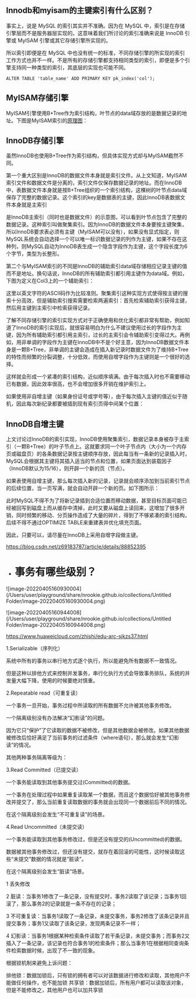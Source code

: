 ## Innodb和myisam的主键索引有什么区别？



事实上，说是 MySQL 的索引其实并不准确。因为在 MySQL 中，索引是在存储引擎层而不是服务器层实现的。这意味着我们所讨论的索引准确来说是 InnoDB 引擎或 MyISAM 引擎或其它存储引擎所实现的。

所以索引即便是在 MySQL 中也没有统一的标准，不同存储引擎的所实现的索引工作方式也并不一样。不是所有的存储引擎都支持相同类型的索引，即便是多个引擎支持同一种类型的索引，其底层的实现也可能不同。



``` shell
ALTER TABLE 'table_name' ADD PRIMARY KEY pk_index('col');
```





## MyISAM存储引擎

MyISAM引擎使用B+Tree作为索引结构，叶节点的data域存放的是数据记录的地址。下图是MyISAM索引的[原理图](https://so.csdn.net/so/search?q=原理图&spm=1001.2101.3001.7020)：



## InnoDB存储引擎

虽然InnoDB也使用B+Tree作为索引结构，但具体实现方式却与MyISAM截然不同。

第一个重大区别是InnoDB的数据文件本身就是索引文件。从上文知道，MyISAM索引文件和数据文件是分离的，索引文件仅保存数据记录的地址。而在InnoDB中，表数据文件本身就是按B+Tree组织的一个索引结构，这棵树的叶节点data域保存了完整的数据记录。这个索引的key是数据表的主键，因此InnoDB表数据文件本身就是主索引



是InnoDB主索引（同时也是数据文件）的示意图，可以看到叶节点包含了完整的数据记录。这种索引叫做聚集索引。因为InnoDB的数据文件本身要按主键聚集，所以InnoDB要求表必须有主键（MyISAM可以没有），如果没有显式指定，则MySQL系统会自动选择一个可以唯一标识数据记录的列作为主键，如果不存在这种列，则MySQL自动为InnoDB表生成一个隐含字段作为主键，这个字段长度为6个字节，类型为长整形。



第二个与MyISAM索引的不同是InnoDB的辅助索引data域存储相应记录主键的值而不是地址。换句话说，InnoDB的所有辅助索引都引用主键作为data域。例如，下图为定义在Col3上的一个辅助索引：



这里以英文字符的ASCII码作为比较准则。聚集索引这种实现方式使得按主键的搜索十分高效，但是辅助索引搜索需要检索两遍索引：首先检索辅助索引获得主键，然后用主键到主索引中检索获得记录。

了解不同存储引擎的索引实现方式对于正确使用和优化索引都非常有帮助，例如知道了InnoDB的索引实现后，就很容易明白为什么不建议使用过长的字段作为主键，因为所有辅助索引都引用主索引，过长的主索引会令辅助索引变得过大。再例如，用非单调的字段作为主键在InnoDB中不是个好主意，因为InnoDB数据文件本身是一颗B+Tree，非单调的主键会造成在插入新记录时数据文件为了维持B+Tree的特性而频繁的分裂调整，十分低效，而使用自增字段作为主键则是一个很好的选择。



这样就会形成一个紧凑的索引结构，近似顺序填满。由于每次插入时也不需要移动已有数据，因此效率很高，也不会增加很多开销在维护索引上。

如果使用非自增主键（如果身份证号或学号等），由于每次插入主键的值近似于随机，因此每次新纪录都要被插到现有索引页得中间某个位置：

## InnoDB自增主键

上文讨论过InnoDB的索引实现，InnoDB使用聚集索引，数据记录本身被存于主索引（一颗B+Tree）的叶子节点上。这就要求同一个叶子节点内（大小为一个内存页或磁盘页）的各条数据记录按主键顺序存放，因此每当有一条新的记录插入时，MySQL会根据其主键将其插入适当的节点和位置，如果页面达到装载因子（InnoDB默认为15/16），则开辟一个新的页（节点）。

如果表使用自增主键，那么每次插入新的记录，记录就会顺序添加到当前索引节点的后续位置，当一页写满，就会自动开辟一个新的页。如下图所示：

此时MySQL不得不为了将新记录插到合适位置而移动数据，甚至目标页面可能已经被回写到磁盘上而从缓存中清掉，此时又要从磁盘上读回来，这增加了很多开销，同时频繁的移动、分页操作造成了大量的碎片，得到了不够紧凑的索引结构，后续不得不通过OPTIMIZE TABLE来重建表并优化填充页面。

因此，只要可以，请尽量在InnoDB上采用自增字段做主键。





https://blog.csdn.net/z69183787/article/details/88852395



- # 事务有哪些级别？





![image-20220405160930004](/Users/user/playground/share/nrookie.github.io/collections/Untitled Folder/image-20220405160930004.png)

![image-20220405160944008](/Users/user/playground/share/nrookie.github.io/collections/Untitled Folder/image-20220405160944008.png)



https://www.huaweicloud.com/zhishi/edu-arc-sjkzs37.html





1.Serializable（序列化）

系统中所有的事务以串行地方式逐个执行，所以能避免所有数据不一致情况。

但是这种以排他方式来控制并发事务，串行化执行方式会导致事务排队，系统的并发量大幅下降，使用的时候要绝对慎重。



2.Repeatable read（可重复读）

一个事务一旦开始，事务过程中所读取的所有数据不允许被其他事务修改。

一个隔离级别没有办法解决“幻影读”的问题。



因为它只“保护”了它读取的数据不被修改，但是其他数据会被修改。如果其他数据被修改后恰好满足了当前事务的过滤条件（where语句），那么就会发生“幻影读”的情况。



其他两种事务隔离等级为：

3.Read Committed（已提交读）

一个事务能读取到其他事务提交过(Committed)的数据。

一个事务在处理过程中如果重复读取某一个数据，而且这个数据恰好被其他事务修改并提交了，那么当前重复读取数据的事务就会出现同一个数据前后不同的情况。

在这个隔离级别会发生“不可重复读”的场景。

4.Read Uncommitted（未提交读）

一个事务能读取到其他事务修改过，但是还没有提交的(Uncommitted)的数据。

数据被其他事务修改过，但还没有提交，就存在着回滚的可能性，这时候读取这些“未提交”数据的情况就是“脏读”。

在这个隔离级别会发生“脏读”场景。



1 丢失修改


2 脏读：当事务1修改了一条记录，没有提交时，事务2读取了该记录；当事务1回滚了，那么事务2的记录就是一条不存在的记录；

3 不可重复读：当事务1读取了一条记录，未提交事务，事务2修改了该条记录并且提交事务；事务1又读取了该条记录，发现两条记录不一样；

4 幻影读：当事务1根据某种检索条件读取了若干条记录，未提交事务；而事务2又插入了一条记录，该记录也符合事务1的检索条件；那么当事务1在根据相同查询条件检索数据时候，出现了不一致的现象。

根据锁机制来避免上诉问题：

排他锁：数据加锁后，只有锁的拥有者可以对该数据进行修改和读取，其他用户不能做任何操作，也不能加锁
共享锁：数据加锁后，所有用户都可以读取该对象，但是不能修改之，其他用户也可以加共享锁